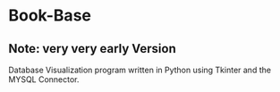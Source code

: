 # Book-Base
## Note: very very early Version

Database Visualization program written in Python using Tkinter and the MYSQL Connector.
